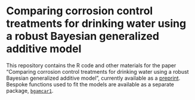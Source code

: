 
<!-- README.md is generated from README.Rmd. Please edit that file -->

# Comparing corrosion control treatments for drinking water using a robust Bayesian generalized additive model

This repository contains the R code and other materials for the paper
“Comparing corrosion control treatments for drinking water using a
robust Bayesian generalized additive model”, currently available as a
[preprint](http://doi.org/10.26434/chemrxiv-2022-b3f72-v3). Bespoke
functions used to fit the models are available as a separate package,
[`bgamcar1`](https://github.com/bentrueman/bgamcar1).
